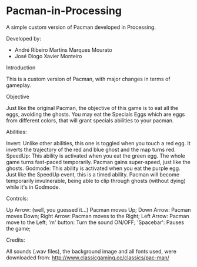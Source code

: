 # Pacman-in-Processing
A simple custom version of Pacman developed in Processing.

Developed by:

- André Ribeiro Martins Marques Mourato
- José Diogo Xavier Monteiro

Introduction

This is a custom version of Pacman, with major changes in terms of gameplay. 

Objective

Just like the original Pacman, the objective of this game is to eat all the eggs, avoiding the ghosts.
You may eat the Specials Eggs which are eggs from different colors, that will grant specials abilities to your pacman.

Abilities:

Invert: Unlike other abilities, this one is toggled when you touch a red egg. It inverts the trajectory of the red and blue ghost and the map turns red.
SpeedUp: This ability is activated when you eat the green egg. The whole game turns fast-paced temporarily. Pacman gains super-speed, just like the ghosts.
Godmode: This ability is activated when you eat the purple egg. Just like the SpeedUp event, this is a timed ability. Pacman will become temporarily invulnerable, being able to clip through ghosts (without dying) while it's in Godmode.

Controls:

Up Arrow: (well, you guessed it...) Pacman moves Up;
Down Arrow: Pacman moves Down;
Right Arrow: Pacman moves to the Right;
Left Arrow: Pacman move to the Left;
'm' button: Turn the sound ON/OFF;
'Spacebar': Pauses the game;

Credits:

All sounds (.wav files), the background image and all fonts used, were downloaded from: http://www.classicgaming.cc/classics/pac-man/

